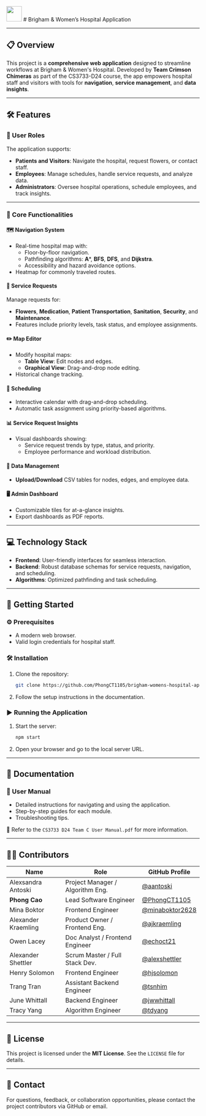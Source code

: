 
<img src="https://github.com/user-attachments/assets/0e5da779-a08d-468f-bbab-6c27f03ebd56" width="40" /> # Brigham & Women’s Hospital Application  

---

## 📋 Overview
This project is a **comprehensive web application** designed to streamline workflows at Brigham & Women's Hospital. Developed by **Team Crimson Chimeras** as part of the CS3733-D24 course, the app empowers hospital staff and visitors with tools for **navigation**, **service management**, and **data insights**.

---

## 🛠️ Features

### 👥 User Roles
The application supports:
- **Patients and Visitors**: Navigate the hospital, request flowers, or contact staff.
- **Employees**: Manage schedules, handle service requests, and analyze data.
- **Administrators**: Oversee hospital operations, schedule employees, and track insights.

---

### 🌟 Core Functionalities

#### 🗺️ **Navigation System**
- Real-time hospital map with:
  - Floor-by-floor navigation.
  - Pathfinding algorithms: **A***, **BFS**, **DFS**, and **Dijkstra**.
  - Accessibility and hazard avoidance options.
- Heatmap for commonly traveled routes.

#### 💼 **Service Requests**
Manage requests for:
- **Flowers**, **Medication**, **Patient Transportation**, **Sanitation**, **Security**, and **Maintenance**.
- Features include priority levels, task status, and employee assignments.

#### ✏️ **Map Editor**
- Modify hospital maps:
  - **Table View**: Edit nodes and edges.
  - **Graphical View**: Drag-and-drop node editing.
- Historical change tracking.

#### 📅 **Scheduling**
- Interactive calendar with drag-and-drop scheduling.
- Automatic task assignment using priority-based algorithms.

#### 📊 **Service Request Insights**
- Visual dashboards showing:
  - Service request trends by type, status, and priority.
  - Employee performance and workload distribution.

#### 📂 **Data Management**
- **Upload/Download** CSV tables for nodes, edges, and employee data.

#### 🖥️ **Admin Dashboard**
- Customizable tiles for at-a-glance insights.
- Export dashboards as PDF reports.

---

## 💻 Technology Stack
- **Frontend**: User-friendly interfaces for seamless interaction.
- **Backend**: Robust database schemas for service requests, navigation, and scheduling.
- **Algorithms**: Optimized pathfinding and task scheduling.

---

## 🚀 Getting Started

### ⚙️ Prerequisites
- A modern web browser.
- Valid login credentials for hospital staff.

### 🛠️ Installation
1. Clone the repository:
   ```bash
   git clone https://github.com/PhongCT1105/brigham-womens-hospital-app.git
   ```
2. Follow the setup instructions in the documentation.

### ▶️ Running the Application
1. Start the server:
   ```bash
   npm start
   ```
2. Open your browser and go to the local server URL.

---

## 📖 Documentation

### 📘 User Manual
- Detailed instructions for navigating and using the application.
- Step-by-step guides for each module.
- Troubleshooting tips.

📂 Refer to the `CS3733 D24 Team C User Manual.pdf` for more information.

---

## 👨‍💻 Contributors

| Name                   | Role                              | GitHub Profile                                              |
|------------------------|-----------------------------------|------------------------------------------------------------|
| Alexsandra Antoski     | Project Manager / Algorithm Eng. | [@aantoski](https://github.com/aantoski)                   |
| **Phong Cao**          | Lead Software Engineer           | [@PhongCT1105](https://github.com/PhongCT1105)             |
| Mina Boktor            | Frontend Engineer                | [@minaboktor2628](https://github.com/minaboktor2628)       |
| Alexander Kraemling    | Product Owner / Frontend Eng.    | [@ajkraemling](https://github.com/ajkraemling)             |
| Owen Lacey             | Doc Analyst / Frontend Engineer  | [@echoct21](https://github.com/echoct21)                   |
| Alexander Shettler     | Scrum Master / Full Stack Dev.   | [@alexshettler](https://github.com/alexshettler)           |
| Henry Solomon          | Frontend Engineer                | [@hjsolomon](https://github.com/hjsolomon)                 |
| Trang Tran             | Assistant Backend Engineer       | [@tsnhim](https://github.com/tsnhim)                       |
| June Whittall          | Backend Engineer                 | [@jwwhittall](https://github.com/jwwhittall)               |
| Tracy Yang             | Algorithm Engineer               | [@tdyang](https://github.com/tdyang)                       |

---

## 📜 License
This project is licensed under the **MIT License**. See the `LICENSE` file for details.

---

## 📧 Contact
For questions, feedback, or collaboration opportunities, please contact the project contributors via GitHub or email.
